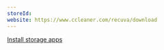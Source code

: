 ```yaml
---
storeId: 
website: https://www.ccleaner.com/recuva/download
---
```


[Install storage apps](../notes/Install%20storage%20apps.md)